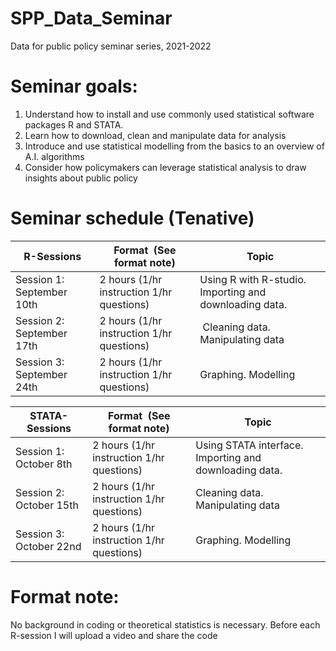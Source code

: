 # SPP_Data_Seminar
Data for public policy seminar series, 2021-2022


# Seminar goals:
1.	Understand how to install and use commonly used statistical software packages R and STATA.
2.	Learn how to download, clean and manipulate data for analysis
3.	Introduce and use statistical modelling from the basics to an overview of A.I. algorithms
4.	Consider how policymakers can leverage statistical analysis to draw insights about public policy


# Seminar schedule (Tenative)
|R-Sessions               |Format  (See format note)                |Topic                                                  |
|-------------------------|-----------------------------------------|-------------------------------------------------------|
|Session 1: September 10th|2 hours (1/hr instruction 1/hr questions)|Using R with R-studio.  Importing and downloading data.|
|Session 2: September 17th|2 hours (1/hr instruction 1/hr questions)| Cleaning data. Manipulating data                      |
|Session 3: September 24th|2 hours (1/hr instruction 1/hr questions)|Graphing. Modelling                                    |      



|STATA-Sessions         |Format  (See format note)                |Topic                                                  |
|-----------------------|-----------------------------------------|-------------------------------------------------------|
|Session 1: October 8th |2 hours (1/hr instruction 1/hr questions)|Using STATA interface.  Importing and downloading data.|
|Session 2: October 15th|2 hours (1/hr instruction 1/hr questions)|Cleaning data. Manipulating data                       |
|Session 3: October 22nd|2 hours (1/hr instruction 1/hr questions)|Graphing. Modelling                                    |


# Format note:
No background in coding or theoretical statistics is necessary. Before each R-session I will upload a video and share the code 
